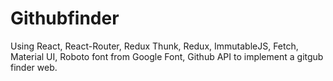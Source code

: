 # Githubfinder  
  
  Using React, React-Router, Redux Thunk, Redux, ImmutableJS, Fetch, Material UI, Roboto font from Google Font, Github API to implement a gitgub finder web.